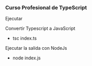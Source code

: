 ### Curso Profesional de TypeScript

Ejecutar

Convertir Typescript a JavaScript

- tsc index.ts

Ejecutar la salida con NodeJs

- node index.js
